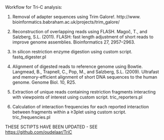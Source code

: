 Workflow for Tri-C analysis:

1. Removal of adapter sequences using Trim Galore!.
http://www. bioinformatics.babraham.ac.uk/projects/trim_galore/

2. Reconstruction of overlapping reads using FLASH.
Magoč, T., and Salzberg, S.L. (2011). FLASH: fast length adjustment of short reads to improve genome assemblies. Bioinformatics 27, 2957–2963.

3. In silicon restriction enzyme digestion using custom script.
fastq_digester.pl

4. Alignment of digested reads to reference genome using Bowtie.
Langmead, B., Trapnell, C., Pop, M., and Salzberg, S.L. (2009). Ultrafast and memory-efficient alignment of short DNA sequences to the human genome. Genome Biol. 10, R25.

5. Extraction of unique reads containing restriction fragments interacting with viewpoints of interest using custom script.
tric_reporters.pl

6. Calculation of interaction frequencies for each reported interaction between fragments within a ≥3plet using custom script.
tric_frequencies.pl



THESE SCTIPTS HAVE BEEN UPDATED - SEE https://github.com/oudelaar/TriC
